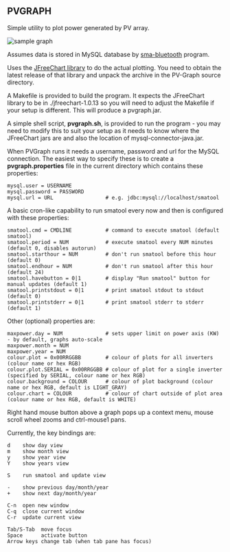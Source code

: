 
PVGRAPH
-------

Simple utility to plot power generated by PV array.

![sample graph](https://github.com/downloads/smartavionics/PV-Graph/20110208.png)

Assumes data is stored in MySQL database by [sma-bluetooth](http://code.google.com/p/sma-bluetooth/) program.

Uses the [JFreeChart library](http://www.jfree.org/jfreechart/) to do the actual plotting. You need to obtain
the latest release of that library and unpack the archive in the PV-Graph source directory.

A Makefile is provided to build the program. It expects the JFreeChart library to be in ./jfreechart-1.0.13 so
you will need to adjust the Makefile if your setup is different. This will produce a pvgraph.jar.
  
A simple shell script, **pvgraph.sh**, is provided to run the program - you may need to modify this to suit your setup as it
needs to know where the JFreeChart jars are and also the location of mysql-connector-java.jar.

When PVGraph runs it needs a username, password and url for the MySQL connection. The easiest way to specify these
is to create a **pvgraph.properties** file in the current directory which contains these properties:

    mysql.user = USERNAME
    mysql.password = PASSWORD
    mysql.url = URL                 # e.g. jdbc:mysql://localhost/smatool
    
A basic cron-like capability to run smatool every now and then is configured with these properties:
    
    smatool.cmd = CMDLINE           # command to execute smatool (default smatool)
    smatool.period = NUM            # execute smatool every NUM minutes (default 0, disables autorun)
    smatool.starthour = NUM         # don't run smatool before this hour (default 0)
    smatool.endhour = NUM           # don't run smatool after this hour (default 24)
    smatool.havebutton = 0|1        # display "Run smatool" button for manual updates (default 1)
    smatool.printstdout = 0|1       # print smatool stdout to stdout (default 0)
    smatool.printstderr = 0|1       # print smatool stderr to stderr (default 1)

Other (optional) properties are:

    maxpower.day = NUM              # sets upper limit on power axis (KW) - by default, graphs auto-scale
    maxpower.month = NUM
    maxpower.year = NUM
    colour.plot = 0x00RRGGBB        # colour of plots for all inverters (colour name or hex RGB)
    colour.plot.SERIAL = 0x00RRGGBB # colour of plot for a single inverter (specified by SERIAL, colour name or hex RGB)
    colour.background = COLOUR      # colour of plot background (colour name or hex RGB, default is LIGHT_GRAY)
    colour.chart = COLOUR           # colour of chart outside of plot area (colour name or hex RGB, default is WHITE)
    
Right hand mouse button above a graph pops up a context menu, mouse scroll wheel zooms and ctrl-mouse1 pans.

Currently, the key bindings are:

    d    show day view
    m    show month view
    y    show year view
    Y    show years view

    S    run smatool and update view

    -    show previous day/month/year
    +    show next day/month/year

    C-n  open new window
    C-q  close current window
    C-r  update current view

    Tab/S-Tab  move focus
    Space      activate button
    Arrow keys change tab (when tab pane has focus)

